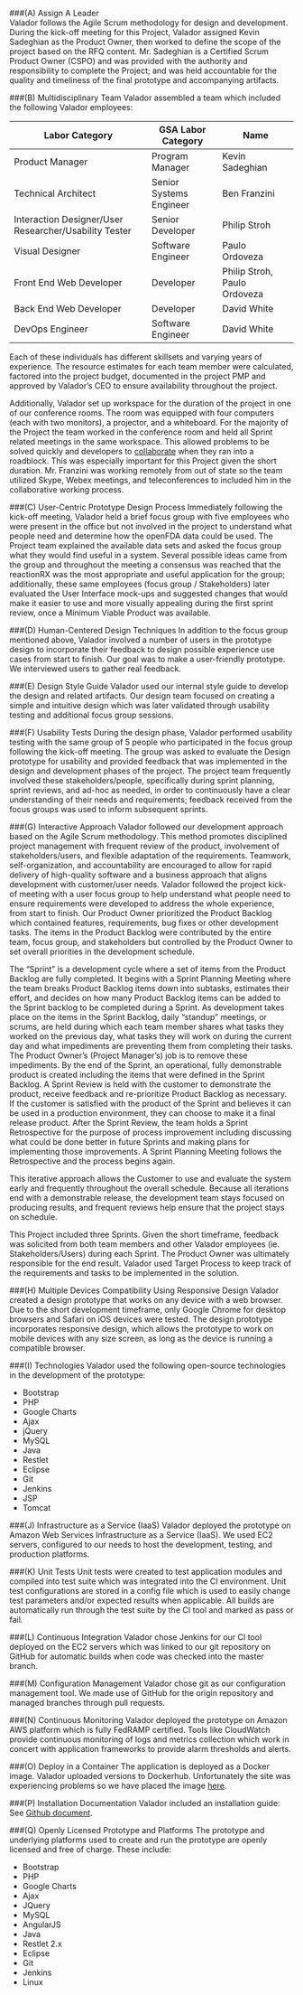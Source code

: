 ###(A) Assign A Leader  
Valador follows the Agile Scrum methodology for design and development.  During the kick-off meeting for this Project, Valador assigned Kevin Sadeghian as the Product Owner, then worked to define the scope of the project based on the RFQ content.  Mr. Sadeghian is a Certified Scrum Product Owner (CSPO) and was provided with the authority and responsibility to complete the Project; and was held accountable for the quality and timeliness of the final prototype and accompanying artifacts.

###(B) Multidisciplinary Team 
Valador assembled a team which included the following Valador employees:

|Labor Category|GSA Labor Category|Name|
|---|---|---|
|Product Manager|Program Manager|Kevin Sadeghian|
|Technical Architect|Senior Systems Engineer|Ben Franzini|
|Interaction Designer/User Researcher/Usability Tester|Senior Developer|Philip Stroh|
|Visual Designer|Software Engineer|Paulo Ordoveza|
|Front End Web Developer|Developer|Philip Stroh, Paulo Ordoveza|
|Back End Web Developer|Developer|David White|
|DevOps Engineer|Software Engineer|David White|

Each of these individuals has different skillsets and varying years of experience. The resource estimates for each team member were calculated, factored into the project budget, documented in the project PMP and approved by Valador’s CEO to ensure availability throughout the project.

Additionally, Valador set up workspace for the duration of the project in one of our conference rooms.  The room was equipped with four computers (each with two monitors), a projector, and a whiteboard.  For the majority of the Project the team worked in the conference room and held all Sprint related meetings in the same workspace.  This allowed problems to be solved quickly and developers to [collaborate](https://github.com/valadorinc/openfda-pool3/tree/master/docs/TeamCollaboration) when they ran into a roadblock.  This was especially important for this Project given the short duration.  Mr. Franzini was working remotely from out of state so the team utilized Skype, Webex meetings, and teleconferences to included him in the collaborative working process. 

###(C) User-Centric Prototype Design Process
Immediately following the kick-off meeting, Valador held a brief focus group with five employees who were present in the office but not involved in the project to understand what people need and determine how the openFDA data could be used.  The Project team explained the available data sets and asked the focus group what they would find useful in a system.  Several possible ideas came from the group and throughout the meeting a consensus was reached that the reactionRX was the most appropriate and useful application for the group; additionally, these same employees (focus group / Stakeholders) later evaluated the User Interface mock-ups and suggested changes that would make it easier to use and more visually appealing during the first sprint review, once a Minimum Viable Product was available.

###(D) Human-Centered Design Techniques
In addition to the focus group mentioned above, Valador involved a number of users in the prototype design to incorporate their feedback to design possible experience use cases from start to finish.  Our goal was to make a user-friendly prototype.  We interviewed users to gather real feedback. 

###(E) Design Style Guide
Valador used our internal style guide to develop the design and related artifacts. Our design team focused on creating a simple and intuitive design which was later validated through usability testing and additional focus group sessions. 

###(F) Usability Tests
During the design phase, Valador performed usability testing with the same group of 5 people who participated in the focus group following the kick-off meeting.  The group was asked to evaluate the Design prototype for usability and provided feedback that was implemented in the design and development phases of the project.  The project team frequently involved these stakeholders/people, specifically during sprint planning, sprint reviews, and ad-hoc as needed, in order to continuously have a clear understanding of their needs and requirements; feedback received from the focus groups was used to inform subsequent sprints.

###(G) Interactive Approach
Valador followed our development approach based on the Agile Scrum methodology.  This method promotes disciplined project management with frequent review of the product, involvement of stakeholders/users, and flexible adaptation of the requirements. Teamwork, self-organization, and accountability are encouraged to allow for rapid delivery of high-quality software and a business approach that aligns development with customer/user needs. Valador followed the project kick-of meeting with a user focus group to help understand what people need to ensure requirements were developed to address the whole experience, from start to finish. Our Product Owner prioritized the Product Backlog which contained features, requirements, bug fixes or other development tasks. The items in the Product Backlog were contributed by the entire team, focus group, and stakeholders but controlled by the Product Owner to set overall priorities in the development schedule. 

The “Sprint” is a development cycle where a set of items from the Product Backlog are fully completed. It begins with a Sprint Planning Meeting where the team breaks Product Backlog items down into subtasks, estimates their effort, and decides on how many Product Backlog items can be added to the Sprint backlog to be completed during a Sprint. As development takes place on the items in the Sprint Backlog, daily “standup” meetings, or scrums, are held during which each team member shares what tasks they worked on the previous day, what tasks they will work on during the current day and what impediments are preventing them from completing their tasks. The Product Owner’s (Project Manager’s) job is to remove these impediments. 
By the end of the Sprint, an operational, fully demonstrable product is created including the items that were defined in the Sprint Backlog. A Sprint Review is held with the customer to demonstrate the product, receive feedback and re-prioritize Product Backlog as necessary. If the customer is satisfied with the product of the Sprint and believes it can be used in a production environment, they can choose to make it a final release product. After the Sprint Review, the team holds a Sprint Retrospective for the purpose of process improvement including discussing what could be done better in future Sprints and making plans for implementing those improvements. A Sprint Planning Meeting follows the Retrospective and the process begins again.

This iterative approach allows the Customer to use and evaluate the system early and frequently throughout the overall schedule. Because all iterations end with a demonstrable release, the development team stays focused on producing results, and frequent reviews help ensure that the project stays on schedule.

This Project included three Sprints.  Given the short timeframe, feedback was solicited from both team members and other Valador employees (ie. Stakeholders/Users) during each Sprint.  The Product Owner was ultimately responsible for the end result.  Valador used Target Process to keep track of the requirements and tasks to be implemented in the solution. 

###(H) Multiple Devices Compatibility Using Responsive Design
Valador created a design prototype that works on any device with a web browser. Due to the short development timeframe, only Google Chrome for desktop browsers and Safari on iOS devices were tested.    The design prototype incorporates responsive design, which allows the prototype to work on mobile devices with any size screen, as long as the device is running a compatible browser. 

###(I) Technologies
Valador used the following open-source technologies in the development of the prototype:
*	Bootstrap
*	PHP
*	Google Charts
*	Ajax
*	jQuery
*	MySQL
*	Java
*	Restlet
*	Eclipse
*	Git
*	Jenkins
*	JSP
*	Tomcat

###(J) Infrastructure as a Service (IaaS)
Valador deployed the prototype on Amazon Web Services Infrastructure as a Service (IaaS).  We used EC2 servers, configured to our needs to host the development, testing, and production platforms. 

###(K) Unit Tests
Unit tests were created to test application modules and compiled into test suite which was integrated into the CI environment.  Unit test configurations are stored in a config file which is used to easily change test parameters and/or expected results when applicable.  All builds are automatically run through the test suite by the CI tool and marked as pass or fail.

###(L) Continuous Integration 
Valador chose Jenkins for our CI tool deployed on the EC2 servers which was linked to our git repository on GitHub for automatic builds when code was checked into the master branch.

###(M) Configuration Management
Valador chose git as our configuration management tool.  We made use of GitHub for the origin repository and managed branches through pull requests.  

###(N) Continuous Monitoring
Valador deployed the prototype on Amazon AWS platform which is fully FedRAMP certified. Tools like CloudWatch provide continuous monitoring of logs and metrics collection which work in concert with application frameworks to provide alarm thresholds and alerts. 


###(O) Deploy in a Container
The application is deployed as a Docker image.  Valador uploaded versions to Dockerhub. Unfortunately the site was experiencing problems so we have placed the image [here](http://pool3.valador.net/18F/valador_pool3.tar). 

###(P) Installation Documentation
Valador included an installation guide:  See [Github document](https://github.com/valadorinc/openfda-pool3/blob/master/docs/InstallGuide_pool3.txt).

###(Q)  Openly Licensed Prototype and Platforms 
The prototype and underlying platforms used to create and run the prototype are openly licensed and free of charge.  These include:  
*	Bootstrap
*	PHP
*	Google Charts
*	Ajax
*	JQuery
*	MySQL
*	AngularJS
*	Java
*	Restlet 2.x
*	Eclipse
*	Git
*	Jenkins
*	Linux



